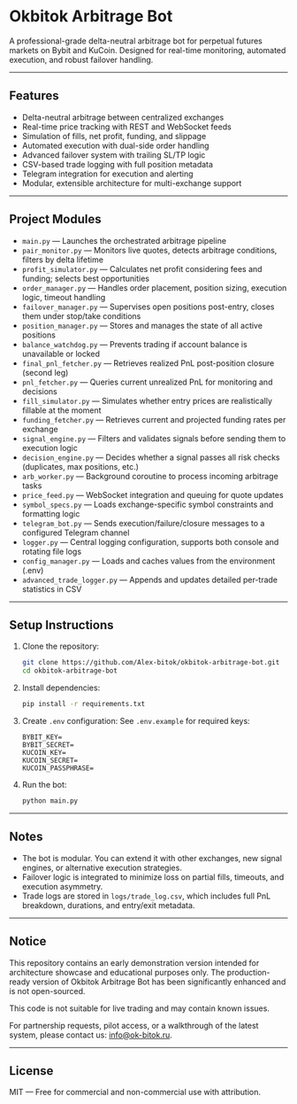 # Okbitok Arbitrage Bot

A professional-grade delta-neutral arbitrage bot for perpetual futures markets on Bybit and KuCoin. Designed for real-time monitoring, automated execution, and robust failover handling.

---

## Features

* Delta-neutral arbitrage between centralized exchanges
* Real-time price tracking with REST and WebSocket feeds
* Simulation of fills, net profit, funding, and slippage
* Automated execution with dual-side order handling
* Advanced failover system with trailing SL/TP logic
* CSV-based trade logging with full position metadata
* Telegram integration for execution and alerting
* Modular, extensible architecture for multi-exchange support

---

## Project Modules

* `main.py` — Launches the orchestrated arbitrage pipeline
* `pair_monitor.py` — Monitors live quotes, detects arbitrage conditions, filters by delta lifetime
* `profit_simulator.py` — Calculates net profit considering fees and funding; selects best opportunities
* `order_manager.py` — Handles order placement, position sizing, execution logic, timeout handling
* `failover_manager.py` — Supervises open positions post-entry, closes them under stop/take conditions
* `position_manager.py` — Stores and manages the state of all active positions
* `balance_watchdog.py` — Prevents trading if account balance is unavailable or locked
* `final_pnl_fetcher.py` — Retrieves realized PnL post-position closure (second leg)
* `pnl_fetcher.py` — Queries current unrealized PnL for monitoring and decisions
* `fill_simulator.py` — Simulates whether entry prices are realistically fillable at the moment
* `funding_fetcher.py` — Retrieves current and projected funding rates per exchange
* `signal_engine.py` — Filters and validates signals before sending them to execution logic
* `decision_engine.py` — Decides whether a signal passes all risk checks (duplicates, max positions, etc.)
* `arb_worker.py` — Background coroutine to process incoming arbitrage tasks
* `price_feed.py` — WebSocket integration and queuing for quote updates
* `symbol_specs.py` — Loads exchange-specific symbol constraints and formatting logic
* `telegram_bot.py` — Sends execution/failure/closure messages to a configured Telegram channel
* `logger.py` — Central logging configuration, supports both console and rotating file logs
* `config_manager.py` — Loads and caches values from the environment (.env)
* `advanced_trade_logger.py` — Appends and updates detailed per-trade statistics in CSV

---

## Setup Instructions

1. Clone the repository:

   ```bash
   git clone https://github.com/Alex-bitok/okbitok-arbitrage-bot.git
   cd okbitok-arbitrage-bot
   ```

2. Install dependencies:

   ```bash
   pip install -r requirements.txt
   ```

3. Create `.env` configuration:
   See `.env.example` for required keys:

   ```
   BYBIT_KEY=
   BYBIT_SECRET=
   KUCOIN_KEY=
   KUCOIN_SECRET=
   KUCOIN_PASSPHRASE=
   ```

4. Run the bot:

   ```bash
   python main.py
   ```

---

## Notes

* The bot is modular. You can extend it with other exchanges, new signal engines, or alternative execution strategies.
* Failover logic is integrated to minimize loss on partial fills, timeouts, and execution asymmetry.
* Trade logs are stored in `logs/trade_log.csv`, which includes full PnL breakdown, durations, and entry/exit metadata.

---

## Notice
This repository contains an early demonstration version intended for architecture showcase and educational purposes only.
The production-ready version of Okbitok Arbitrage Bot has been significantly enhanced and is not open-sourced.

This code is not suitable for live trading and may contain known issues.

For partnership requests, pilot access, or a walkthrough of the latest system, please contact us: info@ok-bitok.ru.

---

## License

MIT — Free for commercial and non-commercial use with attribution.
